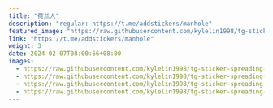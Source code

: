 ```yaml
---
title: "荷兰人"
description: "regular: https://t.me/addstickers/manhole"
featured_image: "https://raw.githubusercontent.com/kylelin1998/tg-sticker-spreading-worldwide-images/main/img/df3cccdd-63c6-47a4-89f3-056defb90793.jpg"
link: "https://t.me/addstickers/manhole"
weight: 3
date: 2024-02-07T08:00:56+08:00
images:
  - https://raw.githubusercontent.com/kylelin1998/tg-sticker-spreading-worldwide-images/main/img/df3cccdd-63c6-47a4-89f3-056defb90793.jpg
  - https://raw.githubusercontent.com/kylelin1998/tg-sticker-spreading-worldwide-images/main/img/4ec9cbba-d202-4141-9a2f-e9b67ef7c34e.jpg
  - https://raw.githubusercontent.com/kylelin1998/tg-sticker-spreading-worldwide-images/main/img/8d168dc3-fe52-4264-8414-a6195b3810c6.jpg
  - https://raw.githubusercontent.com/kylelin1998/tg-sticker-spreading-worldwide-images/main/img/81842479-f9d5-43e2-a3f8-3ea48ef642bc.jpg
---
```

